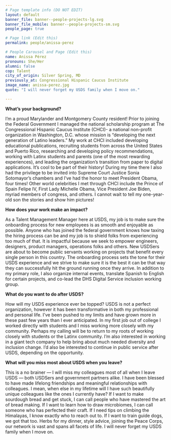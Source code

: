 ```yaml
---
# Page template info (DO NOT EDIT)
layout: default
banner_file: banner--people-projects-lg.svg
banner_file_mobile: banner--people-projects-sm.svg
people_page: true

# Page link (Edit this)
permalink: people/anissa-perez

# People Carousel and Page (Edit this)
name: Anissa Pérez
pronouns: She/Her
alumni: false
cop: Talent
city_of_origin: Silver Spring, MD
previously_at: Congressional Hispanic Caucus Institute
image_name: anissa-perez.jpg
quote: "I will never forget my USDS family when I move on."

---
```


**What’s your background?**

I’m a proud Marylander and Montgomery County resident!
Prior to joining the Federal Government I managed the national scholarship program at The Congressional Hispanic Caucus Institute (CHCI)- a national non-profit organization in Washington, D.C. whose mission is “developing the next generation of Latino leaders.”
My work at CHCI included developing educational publications, recruiting students from across the United States and Puerto Rico, researching and developing policy recommendations, working with Latinx students and parents (one of the most rewarding experiences), and leading the organization’s transition from paper to digital applications. It’s cool to be part of their history!
During my time there I also had the privilege to be invited into Supreme Court Justice Sonia Sotomayor’s chambers and I’ve had the honor to meet President Obama, four times!
Other world celebrities I met through CHCI include the Prince of Spain Felipe IV, First Lady Michelle Obama, Vice President Joe Biden, myriad members of congress, and others. I cannot wait to tell my one-year-old son the stories and show him pictures!

**How does your work make an impact?**

As a Talent Management Manager here at USDS, my job is to make sure the onboarding process for new employees is as smooth and enjoyable as possible. Anyone who has joined the federal government knows how taxing the hiring process can be and my job is to shield folks from experiencing too much of that.
It is impactful because we seek to empower engineers, designers, product managers, operations folks and others.
New USDSers are about to become public servants working on projects that benefit every single person in this country.
The onboarding process sets the tone for their USDS experience and we strive to make sure it is the best it can be that way they can successfully hit the ground running once they arrive.
In addition to my primary role, I also organize internal events, translate Spanish to English for certain projects, and co-lead the DHS Digital Service inclusion working group.

**What do you want to do after USDS?**

How will my USDS experience ever be topped? USDS is not a perfect organization, however it has been transformative in both my professional and personal life. I’ve been pushed to my limits and have grown more in these past few years than I ever anticipated.
In my first job out of college I worked directly with students and I miss working more closely with my community. Perhaps my calling will be to return to my roots of working closely with students or the Latinx community.
I’m also interested in working in a giant tech company to help bring about much needed diversity and inclusion change.
I’d also be interested to continue in public service after USDS, depending on the opportunity.

**What will you miss most about USDS when you leave?**

This is a no brainer — I will miss my colleagues most of all when I leave USDS — both USDSers and government partners alike.
I have been blessed to have made lifelong friendships and meaningful relationships with colleagues. I mean, when else in my lifetime will I have such beautifully unique colleagues like the ones I currently have?
If I want to make sourdough bread and get stuck, I can call people who have mastered the art of bread making. If I want to learn how to draw microbiomes, I can call someone who has perfected their craft. If I need tips on climbing the Himalayas, I know exactly who to reach out to. If I want to train guide dogs, we got that too. Herbs for my dinner, style advice, joining the Peace Corps, our network is vast and spans all facets of life.
I will never forget my USDS family when I move on.
